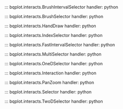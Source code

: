 
::: bqplot.interacts.BrushIntervalSelector
    handler: python

::: bqplot.interacts.BrushSelector
    handler: python

::: bqplot.interacts.HandDraw
    handler: python

::: bqplot.interacts.IndexSelector
    handler: python

::: bqplot.interacts.FastIntervalSelector
    handler: python

::: bqplot.interacts.MultiSelector
    handler: python

::: bqplot.interacts.OneDSelector
    handler: python

::: bqplot.interacts.Interaction
    handler: python

::: bqplot.interacts.PanZoom
    handler: python

::: bqplot.interacts.Selector
    handler: python

::: bqplot.interacts.TwoDSelector
    handler: python
